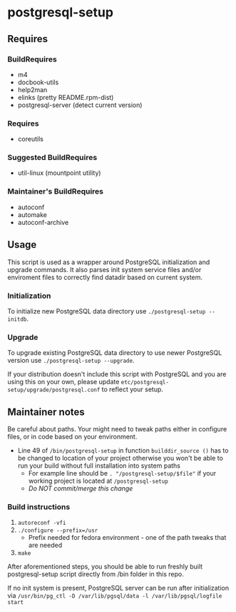 # postgresql-setup

## Requires

### BuildRequires
- m4
- docbook-utils
- help2man
- elinks (pretty README.rpm-dist)
- postgresql-server (detect current version)

### Requires
- coreutils

### Suggested BuildRequires
- util-linux (mountpoint utility)

### Maintainer's BuildRequires
- autoconf
- automake
- autoconf-archive

## Usage
This script is used as a wrapper around PostgreSQL initialization and upgrade
commands. It also parses init system service files and/or enviroment files to
correctly find datadir based on current system.

### Initialization
To initialize new PostgreSQL data directory use `./postgresql-setup --initdb`.

### Upgrade
To upgrade existing PostgreSQL data directory to use newer PostgreSQL version
use `./postgresql-setup --upgrade`.

If your distribution doesn't include this
script with PostgreSQL and you are using this on your own, please update
`etc/postgresql-setup/upgrade/postgresql.conf` to reflect your setup.

## Maintainer notes
Be careful about paths. Your might need to tweak paths either in configure
  files, or in code based on your environment.
- Line 49 of `/bin/postgresql-setup` in function `builddir_source ()` has to
  be changed to location of your project otherwise you won't be able to run your
  build without full installation into system paths
    - For example line should be `. "/postgresql-setup/$file"` if your
      working project is located at `/postgresql-setup`
    - *Do NOT commit/merge this change*

### Build instructions
1. `autoreconf -vfi`
2. `./configure --prefix=/usr`
    - Prefix needed for fedora environment - one of the path tweaks that are needed
3. `make`

After aforementioned steps, you should be able to run freshly built
postgresql-setup script directly from /bin folder in this repo.

If no init system is present, PostgreSQL server can be run after initialization
via `/usr/bin/pg_ctl -D /var/lib/pgsql/data -l /var/lib/pgsql/logfile start`
